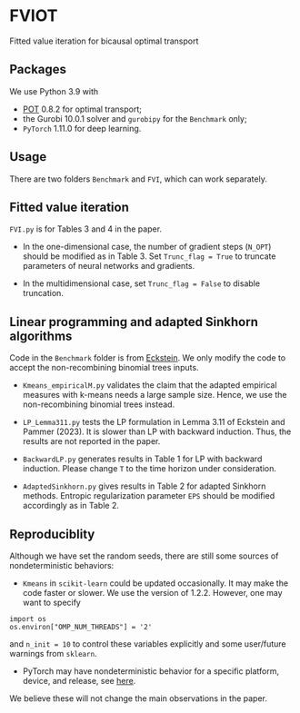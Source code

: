 # FVIOT
 Fitted value iteration for bicausal optimal transport

## Packages
We use Python 3.9 with
* [POT](https://pythonot.github.io/) 0.8.2 for optimal transport; 
* the Gurobi 10.0.1 solver and `gurobipy` for the `Benchmark` only;
* `PyTorch` 1.11.0 for deep learning.


## Usage
There are two folders `Benchmark` and `FVI`, which can work separately.

## Fitted value iteration 

`FVI.py` is for Tables 3 and 4 in the paper. 

* In the one-dimensional case, the number of gradient steps (`N_OPT`) should be modified as in Table 3.
Set `Trunc_flag = True` to truncate parameters of neural networks and gradients.

* In the multidimensional case, set `Trunc_flag = False` to disable truncation. 


## Linear programming and adapted Sinkhorn algorithms

 Code in the `Benchmark` folder is from 
[Eckstein](https://github.com/stephaneckstein/aotnumerics). We only
modify the code to accept the non-recombining binomial trees inputs. 


* `Kmeans_empiricalM.py` validates the claim that the adapted empirical measures with k-means needs 
a large sample size. Hence, we use the non-recombining binomial trees instead.

* `LP_Lemma311.py` tests the LP formulation in Lemma 3.11 of Eckstein and Pammer (2023). 
It is slower than LP with backward induction. Thus, the results are not reported in the paper.

* `BackwardLP.py` generates results in Table 1 for LP with backward induction. Please change `T` 
to the time horizon under consideration. 

* `AdaptedSinkhorn.py` gives results in Table 2 for adapted Sinkhorn methods. Entropic regularization 
parameter `EPS` should be modified accordingly as in Table 2.

## Reproduciblity

Although we have set the random seeds, there are still some sources of nondeterministic behaviors:

* `Kmeans` in `scikit-learn` could be updated occasionally. It may make the code faster or slower.
We use the version of 1.2.2. However, one may want to specify
```
import os
os.environ["OMP_NUM_THREADS"] = '2'
```
and `n_init = 10` to control these variables explicitly and some user/future warnings from `sklearn`.

* PyTorch may have nondeterministic behavior for a specific platform, device, and release, see 
[here](https://pytorch.org/docs/stable/notes/randomness.html#reproducibility).

We believe these will not change the main observations in the paper.
